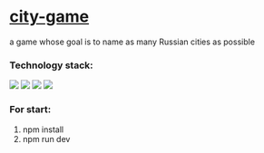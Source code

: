 # [city-game](https://nastya1305.github.io/profile-description-form/)
a game whose goal is to name as many Russian cities as possible

### Technology stack:
<img src="https://img.shields.io/badge/REACT-000000?style=for-the-badge&logo=REACT&logoColor=017fa5"/> <img src="https://img.shields.io/badge/TYPESCRIPT-000000?style=for-the-badge&logo=TYPESCRIPT&logoColor=2d79c7"/> 
<img src="https://img.shields.io/badge/TAILWIND_CSS-000000?style=for-the-badge&logo=tailwind-css&logoColor=38bdf8"/> <img src="https://img.shields.io/badge/vite-000000?style=for-the-badge&logo=vite&logoColor=8c6bf6"/> 

### For start:
1) npm install
2) npm run dev
